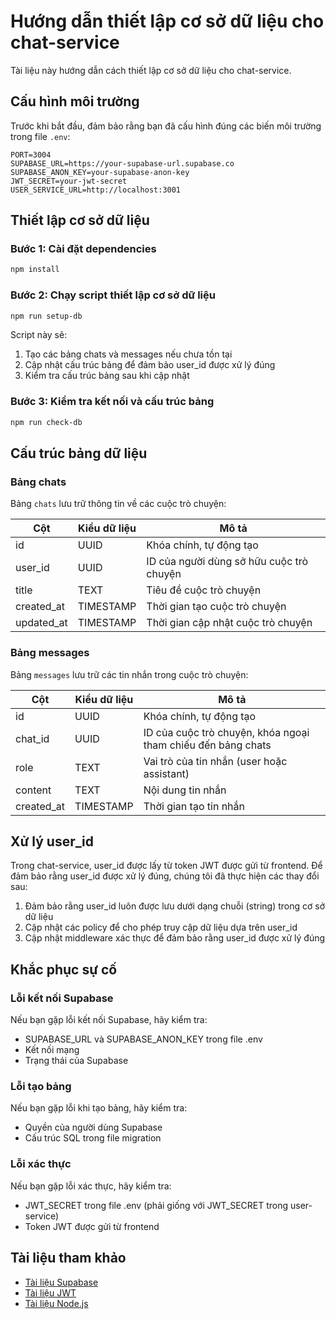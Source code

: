 # Hướng dẫn thiết lập cơ sở dữ liệu cho chat-service

Tài liệu này hướng dẫn cách thiết lập cơ sở dữ liệu cho chat-service.

## Cấu hình môi trường

Trước khi bắt đầu, đảm bảo rằng bạn đã cấu hình đúng các biến môi trường trong file `.env`:

```
PORT=3004
SUPABASE_URL=https://your-supabase-url.supabase.co
SUPABASE_ANON_KEY=your-supabase-anon-key
JWT_SECRET=your-jwt-secret
USER_SERVICE_URL=http://localhost:3001
```

## Thiết lập cơ sở dữ liệu

### Bước 1: Cài đặt dependencies

```bash
npm install
```

### Bước 2: Chạy script thiết lập cơ sở dữ liệu

```bash
npm run setup-db
```

Script này sẽ:
1. Tạo các bảng chats và messages nếu chưa tồn tại
2. Cập nhật cấu trúc bảng để đảm bảo user_id được xử lý đúng
3. Kiểm tra cấu trúc bảng sau khi cập nhật

### Bước 3: Kiểm tra kết nối và cấu trúc bảng

```bash
npm run check-db
```

## Cấu trúc bảng dữ liệu

### Bảng chats

Bảng `chats` lưu trữ thông tin về các cuộc trò chuyện:

| Cột | Kiểu dữ liệu | Mô tả |
|-----|--------------|-------|
| id | UUID | Khóa chính, tự động tạo |
| user_id | UUID | ID của người dùng sở hữu cuộc trò chuyện |
| title | TEXT | Tiêu đề cuộc trò chuyện |
| created_at | TIMESTAMP | Thời gian tạo cuộc trò chuyện |
| updated_at | TIMESTAMP | Thời gian cập nhật cuộc trò chuyện |

### Bảng messages

Bảng `messages` lưu trữ các tin nhắn trong cuộc trò chuyện:

| Cột | Kiểu dữ liệu | Mô tả |
|-----|--------------|-------|
| id | UUID | Khóa chính, tự động tạo |
| chat_id | UUID | ID của cuộc trò chuyện, khóa ngoại tham chiếu đến bảng chats |
| role | TEXT | Vai trò của tin nhắn (user hoặc assistant) |
| content | TEXT | Nội dung tin nhắn |
| created_at | TIMESTAMP | Thời gian tạo tin nhắn |

## Xử lý user_id

Trong chat-service, user_id được lấy từ token JWT được gửi từ frontend. Để đảm bảo rằng user_id được xử lý đúng, chúng tôi đã thực hiện các thay đổi sau:

1. Đảm bảo rằng user_id luôn được lưu dưới dạng chuỗi (string) trong cơ sở dữ liệu
2. Cập nhật các policy để cho phép truy cập dữ liệu dựa trên user_id
3. Cập nhật middleware xác thực để đảm bảo rằng user_id được xử lý đúng

## Khắc phục sự cố

### Lỗi kết nối Supabase

Nếu bạn gặp lỗi kết nối Supabase, hãy kiểm tra:
- SUPABASE_URL và SUPABASE_ANON_KEY trong file .env
- Kết nối mạng
- Trạng thái của Supabase

### Lỗi tạo bảng

Nếu bạn gặp lỗi khi tạo bảng, hãy kiểm tra:
- Quyền của người dùng Supabase
- Cấu trúc SQL trong file migration

### Lỗi xác thực

Nếu bạn gặp lỗi xác thực, hãy kiểm tra:
- JWT_SECRET trong file .env (phải giống với JWT_SECRET trong user-service)
- Token JWT được gửi từ frontend

## Tài liệu tham khảo

- [Tài liệu Supabase](https://supabase.io/docs)
- [Tài liệu JWT](https://jwt.io/introduction)
- [Tài liệu Node.js](https://nodejs.org/en/docs/)

